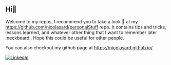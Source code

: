 ## Hi:loudspeaker:
Welcome to my repos, I recommend you to take a look :eyes: at my https://github.com/nicolasard/personalStuff repo. It contains tips and tricks, lessons learned, and whatever other thing that I want to remember later :neckbeard:. Hope this could be useful for other people.

You can also checkout my github page at https://nicolasard.github.io/

[![LinkedIn](https://img.shields.io/badge/Linked-In-0c66c3.svg)](https://www.linkedin.com/in/nicolas-ardison/)

